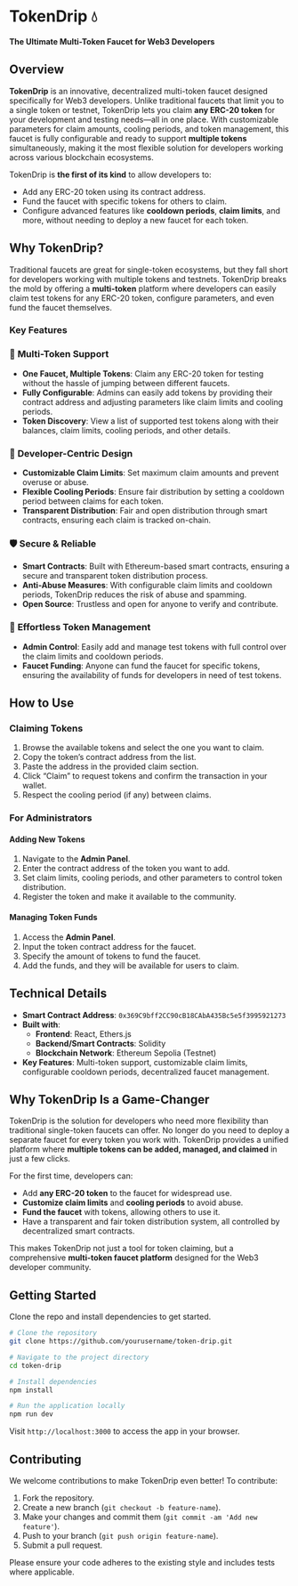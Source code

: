# TokenDrip 💧  
**The Ultimate Multi-Token Faucet for Web3 Developers**

## Overview

**TokenDrip** is an innovative, decentralized multi-token faucet designed specifically for Web3 developers. Unlike traditional faucets that limit you to a single token or testnet, TokenDrip lets you claim **any ERC-20 token** for your development and testing needs—all in one place. With customizable parameters for claim amounts, cooling periods, and token management, this faucet is fully configurable and ready to support **multiple tokens** simultaneously, making it the most flexible solution for developers working across various blockchain ecosystems.

TokenDrip is **the first of its kind** to allow developers to:
- Add any ERC-20 token using its contract address.
- Fund the faucet with specific tokens for others to claim.
- Configure advanced features like **cooldown periods**, **claim limits**, and more, without needing to deploy a new faucet for each token.

## Why TokenDrip?

Traditional faucets are great for single-token ecosystems, but they fall short for developers working with multiple tokens and testnets. TokenDrip breaks the mold by offering a **multi-token** platform where developers can easily claim test tokens for any ERC-20 token, configure parameters, and even fund the faucet themselves.

### Key Features

### 🔄 **Multi-Token Support**
- **One Faucet, Multiple Tokens**: Claim any ERC-20 token for testing without the hassle of jumping between different faucets.
- **Fully Configurable**: Admins can easily add tokens by providing their contract address and adjusting parameters like claim limits and cooling periods.
- **Token Discovery**: View a list of supported test tokens along with their balances, claim limits, cooling periods, and other details.

### 🎯 **Developer-Centric Design**
- **Customizable Claim Limits**: Set maximum claim amounts and prevent overuse or abuse.
- **Flexible Cooling Periods**: Ensure fair distribution by setting a cooldown period between claims for each token.
- **Transparent Distribution**: Fair and open distribution through smart contracts, ensuring each claim is tracked on-chain.

### 🛡️ **Secure & Reliable**
- **Smart Contracts**: Built with Ethereum-based smart contracts, ensuring a secure and transparent token distribution process.
- **Anti-Abuse Measures**: With configurable claim limits and cooldown periods, TokenDrip reduces the risk of abuse and spamming.
- **Open Source**: Trustless and open for anyone to verify and contribute.

### 🔧 **Effortless Token Management**
- **Admin Control**: Easily add and manage test tokens with full control over the claim limits and cooldown periods.
- **Faucet Funding**: Anyone can fund the faucet for specific tokens, ensuring the availability of funds for developers in need of test tokens.

## How to Use

### **Claiming Tokens**
1. Browse the available tokens and select the one you want to claim.
2. Copy the token’s contract address from the list.
3. Paste the address in the provided claim section.
4. Click “Claim” to request tokens and confirm the transaction in your wallet.
5. Respect the cooling period (if any) between claims.

### **For Administrators**

#### **Adding New Tokens**
1. Navigate to the **Admin Panel**.
2. Enter the contract address of the token you want to add.
3. Set claim limits, cooling periods, and other parameters to control token distribution.
4. Register the token and make it available to the community.

#### **Managing Token Funds**
1. Access the **Admin Panel**.
2. Input the token contract address for the faucet.
3. Specify the amount of tokens to fund the faucet.
4. Add the funds, and they will be available for users to claim.

## Technical Details

- **Smart Contract Address**: `0x369C9bff2CC90cB18CAbA435Bc5e5f3995921273`
- **Built with**:  
  - **Frontend**: React, Ethers.js  
  - **Backend/Smart Contracts**: Solidity  
  - **Blockchain Network**: Ethereum Sepolia (Testnet)  
- **Key Features**: Multi-token support, customizable claim limits, configurable cooldown periods, decentralized faucet management.

## Why TokenDrip Is a Game-Changer

TokenDrip is the solution for developers who need more flexibility than traditional single-token faucets can offer. No longer do you need to deploy a separate faucet for every token you work with. TokenDrip provides a unified platform where **multiple tokens can be added, managed, and claimed** in just a few clicks.

For the first time, developers can:
- Add **any ERC-20 token** to the faucet for widespread use.
- **Customize claim limits** and **cooling periods** to avoid abuse.
- **Fund the faucet** with tokens, allowing others to use it.
- Have a transparent and fair token distribution system, all controlled by decentralized smart contracts.

This makes TokenDrip not just a tool for token claiming, but a comprehensive **multi-token faucet platform** designed for the Web3 developer community.

## Getting Started

Clone the repo and install dependencies to get started.

```bash
# Clone the repository
git clone https://github.com/yourusername/token-drip.git

# Navigate to the project directory
cd token-drip

# Install dependencies
npm install

# Run the application locally
npm run dev
```

Visit `http://localhost:3000` to access the app in your browser.

## Contributing

We welcome contributions to make TokenDrip even better! To contribute:

1. Fork the repository.
2. Create a new branch (`git checkout -b feature-name`).
3. Make your changes and commit them (`git commit -am 'Add new feature'`).
4. Push to your branch (`git push origin feature-name`).
5. Submit a pull request.

Please ensure your code adheres to the existing style and includes tests where applicable.
